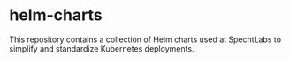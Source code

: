 # helm-charts
This repository contains a collection of Helm charts used at SpechtLabs to simplify and standardize Kubernetes deployments.
